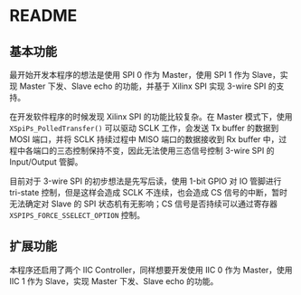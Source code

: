 # README

## 基本功能

最开始开发本程序的想法是使用 SPI 0 作为 Master，使用 SPI 1 作为 Slave，实现 Master 下发、Slave echo 的功能，并基于 Xilinx SPI 实现 3-wire SPI 的支持。

在开发软件程序的时候发现 Xilinx SPI 的功能比较复杂。在 Master 模式下，使用 `XSpiPs_PolledTransfer()` 可以驱动 SCLK 工作，会发送 Tx buffer 的数据到 MOSI 端口，并将 SCLK 持续过程中 MISO 端口的数据接收到 Rx buffer 中，过程中各端口的三态控制保持不变，因此无法使用三态信号控制 3-wire SPI 的 Input/Output 管脚。

目前对于 3-wire SPI 的初步想法是先写后读，使用 1-bit GPIO 对 IO 管脚进行 tri-state 控制，但是这样会造成 SCLK 不连续，也会造成 CS 信号的中断，暂时无法确定对 Slave 的 SPI 状态机有无影响；CS 信号是否持续可以通过寄存器 `XSPIPS_FORCE_SSELECT_OPTION` 控制。

## 扩展功能

本程序还启用了两个 IIC Controller，同样想要开发使用 IIC 0 作为 Master，使用 IIC 1 作为 Slave，实现 Master 下发、Slave echo 的功能。
